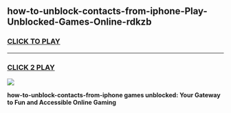 
## how-to-unblock-contacts-from-iphone-Play-Unblocked-Games-Online-rdkzb
<h3>
<a href="https://premium76.site?title=how-to-unblock-contacts-from-iphone&ref=25A">CLICK TO PLAY</a></h3>
<hr>

<h3>
<a href="https://premium76.site?title=how-to-unblock-contacts-from-iphone&ref=25A">CLICK 2 PLAY</a>
  
</h3>

<a href="https://premium76.site?title=how-to-unblock-contacts-from-iphone&ref=25A"><img src="https://clearcache.store/games.png"></a>


**how-to-unblock-contacts-from-iphone games unblocked: Your Gateway to Fun and Accessible Online Gaming**

